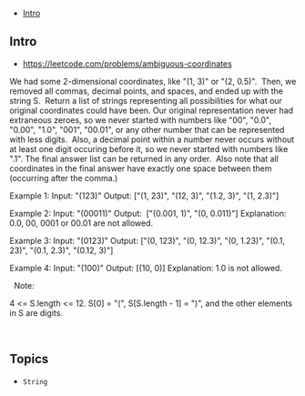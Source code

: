 - [Intro](#intro)

## Intro

- https://leetcode.com/problems/ambiguous-coordinates

We had some 2-dimensional coordinates, like "(1, 3)" or "(2, 0.5)".  Then, we removed all commas, decimal points, and spaces, and ended up with the string S.  Return a list of strings representing all possibilities for what our original coordinates could have been.
Our original representation never had extraneous zeroes, so we never started with numbers like "00", "0.0", "0.00", "1.0", "001", "00.01", or any other number that can be represented with less digits.  Also, a decimal point within a number never occurs without at least one digit occuring before it, so we never started with numbers like ".1".
The final answer list can be returned in any order.  Also note that all coordinates in the final answer have exactly one space between them (occurring after the comma.)

Example 1:
Input: "(123)"
Output: ["(1, 23)", "(12, 3)", "(1.2, 3)", "(1, 2.3)"]


Example 2:
Input: "(00011)"
Output:  ["(0.001, 1)", "(0, 0.011)"]
Explanation: 
0.0, 00, 0001 or 00.01 are not allowed.


Example 3:
Input: "(0123)"
Output: ["(0, 123)", "(0, 12.3)", "(0, 1.23)", "(0.1, 23)", "(0.1, 2.3)", "(0.12, 3)"]


Example 4:
Input: "(100)"
Output: [(10, 0)]
Explanation: 
1.0 is not allowed.

 
Note: 

4 <= S.length <= 12.
S[0] = "(", S[S.length - 1] = ")", and the other elements in S are digits.

 


## Topics

- `String`


